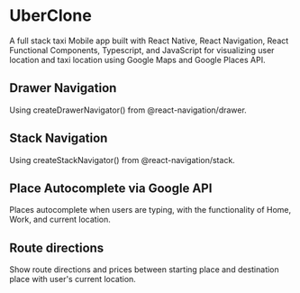 # UberClone

A full stack taxi Mobile app built with React Native, React Navigation, React Functional Components, Typescript, and JavaScript
for visualizing user location and taxi location using Google Maps and Google Places API.

## Drawer Navigation

Using createDrawerNavigator() from @react-navigation/drawer.

## Stack Navigation

Using createStackNavigator() from @react-navigation/stack.

## Place Autocomplete via Google API

Places autocomplete when users are typing, with the functionality of Home, Work, and current location.

## Route directions

Show route directions and prices between starting place and destination place with user's current location.
